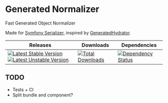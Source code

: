 # Generated Normalizer
Fast Generated Object Normalizer

Made for [Symfony Serializer](https://github.com/symfony/serializer), inspired by [GeneratedHydrator](https://github.com/Ocramius/GeneratedHydrator).

| Releases   | Downloads  | Dependencies  |
|---|---|---|
| [![Latest Stable Version](https://poser.pugx.org/podorozhny/generated-normalizer/v/stable.png)](https://packagist.org/packages/podorozhny/generated-normalizer) [![Latest Unstable Version](https://poser.pugx.org/podorozhny/generated-normalizer/v/unstable.png)](https://packagist.org/packages/podorozhny/generated-normalizer)  | [![Total Downloads](https://poser.pugx.org/podorozhny/generated-normalizer/downloads.png)](https://packagist.org/packages/podorozhny/generated-normalizer)  |[![Dependency Status](https://www.versioneye.com/package/php--podorozhny--generated-normalizer/badge.png)](https://www.versioneye.com/package/php--podorozhny--generated-normalizer)   |

## TODO

* Tests + CI
* Split bundle and component?

